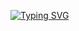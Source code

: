 
  [![Typing SVG](https://readme-typing-svg.herokuapp.com?color=EEEEEE&center=%D0%BB%D0%BE%D0%B6%D1%8C&vCenter=%D0%BB%D0%BE%D0%B6%D1%8C&lines=KALENSKY)](https://git.io/typing-svg)
  
